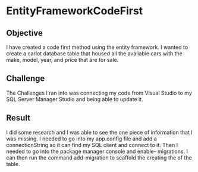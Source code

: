 # EntityFrameworkCodeFirst

## Objective
I have created a code first method using the entity framework. I wanted to create a carlot database table that housed all the avaliable
cars with the make, model, year, and price that are for sale. 

## Challenge
The Challenges I ran into was connecting my code from Visual Studio to my SQL Server Manager Studio and being able to update it.  

## Result
I did some research and I was able to see the one piece of information that I was missing. I needed to go into my app.config file and add
a connectionString so it can find my SQL client and connect to it. Then I needed to go into the package manager console and enable- migrations. I can then run the command add-migration to scaffold the creating the of the table.
